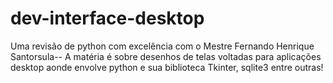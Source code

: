# dev-interface-desktop
Uma revisão de python com excelência com o Mestre Fernando Henrique Santorsula-- A matéria é sobre desenhos de telas voltadas para aplicações desktop aonde envolve python e sua biblioteca Tkinter, sqlite3 entre outras! 
